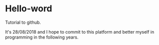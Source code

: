 # Hello-word
Tutorial to github.

It's 28/08/2018 and I hope to commit to this platform and better myself in programming in the following years. 
